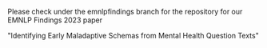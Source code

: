 

Please check under the emnlpfindings branch for the repository for our EMNLP Findings 2023 paper

"Identifying Early Maladaptive Schemas from Mental Health Question Texts"
